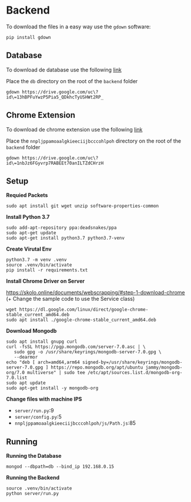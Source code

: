 # Backend

To download the files in a easy way use the `gdown` software:

```
pip install gdown
```

## Database

To download de database use the following [link](https://drive.google.com/file/d/13hBPFuYwzP5Pia5_QDkhcTyUSHWt2RP_/view?usp=sharing)

Place the `db` directory on the root of the `backend` folder

```
gdown https://drive.google.com/uc\?id\=13hBPFuYwzP5Pia5_QDkhcTyUSHWt2RP_
```

## Chrome Extension

To download de chrome extension use the following [link](https://drive.google.com/file/d/1nbJz6FGyvrp7RABEEt70anILTZdCHrzH/view?usp=sharing)

Place the `nnpljppamoaalgkieeciijbcccohlpoh` directory on the root of the `backend` folder


```
gdown https://drive.google.com/uc\?id\=1nbJz6FGyvrp7RABEEt70anILTZdCHrzH
```

## Setup

**Requied Packets**
```
sudo apt install git wget unzip software-properties-common
```


**Install Python 3.7**

```
sudo add-apt-repository ppa:deadsnakes/ppa
sudo apt-get update
sudo apt-get install python3.7 python3.7-venv
```

**Create Virutal Env**

```
python3.7 -m venv .venv
source .venv/bin/activate
pip install -r requirements.txt
```

**Install Chrome Driver on Server**

https://skolo.online/documents/webscrapping/#step-1-download-chrome (+ Change the sample code to use the Service class)

```
wget https://dl.google.com/linux/direct/google-chrome-stable_current_amd64.deb
sudo apt install ./google-chrome-stable_current_amd64.deb
```

**Download Mongodb**

```
sudo apt install gnupg curl
curl -fsSL https://pgp.mongodb.com/server-7.0.asc | \
   sudo gpg -o /usr/share/keyrings/mongodb-server-7.0.gpg \
   --dearmor
echo "deb [ arch=amd64,arm64 signed-by=/usr/share/keyrings/mongodb-server-7.0.gpg ] https://repo.mongodb.org/apt/ubuntu jammy/mongodb-org/7.0 multiverse" | sudo tee /etc/apt/sources.list.d/mongodb-org-7.0.list
sudo apt update
sudo apt-get install -y mongodb-org
```

**Change files with machine IPS**

- `server/run.py`:9
- `server/config.py`:5
- `nnpljppamoaalgkieeciijbcccohlpoh/js/Path.js`:85

## Running

**Running the Database**

```
mongod --dbpath=db --bind_ip 192.168.0.15
```

**Running the Backend**

```
source .venv/bin/activate
python server/run.py
```
